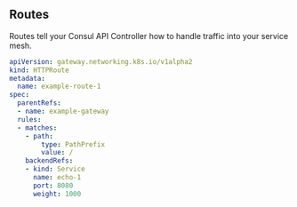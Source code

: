 ## Routes 
Routes tell your Consul API Controller how to handle traffic into your service mesh.

```yaml
apiVersion: gateway.networking.k8s.io/v1alpha2
kind: HTTPRoute
metadata:
  name: example-route-1
spec:
  parentRefs:
  - name: example-gateway
  rules:
  - matches:
    - path:
        type: PathPrefix
        value: /
    backendRefs:
    - kind: Service
      name: echo-1
      port: 8080
      weight: 1000    
```
